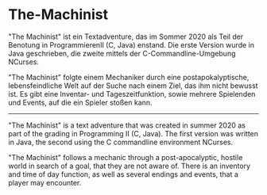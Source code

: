 # The-Machinist

"The Machinist" ist ein Textadventure, das im Sommer 2020 als Teil der Benotung in ProgrammierenII (C, Java) enstand.
Die erste Version wurde in Java geschrieben, die zweite mittels der C-Commandline-Umgebung NCurses. 

"The Machinist" folgte einem Mechaniker durch eine postapokalyptische, lebensfeindliche Welt auf der Suche nach einem Ziel,
das ihm nicht bewusst ist. Es gibt eine Inventar- und Tageszeitfunktion, sowie mehrere Spielenden und Events, 
auf die ein Spieler stoßen kann.

--------------------------------------------------------------------

"The Machinist" is a text adventure that was created in summer 2020 as part of the grading in Programming II (C, Java).
The first version was written in Java, the second using the C commandline environment NCurses. 

"The Machinist" follows a mechanic through a post-apocalyptic, hostile world in search of a goal,
that they are not aware of. There is an inventory and time of day function, as well as several endings and events, 
that a player may encounter.
